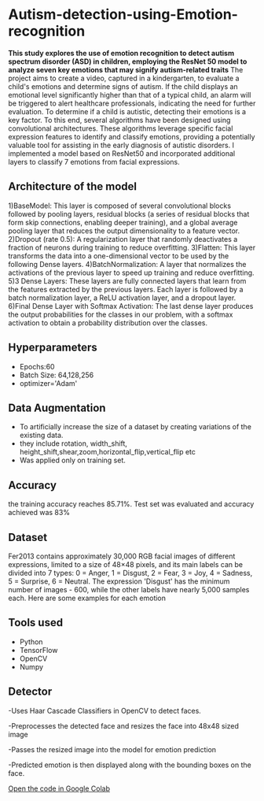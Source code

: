 # Autism-detection-using-Emotion-recognition
**This study explores the use of emotion recognition to detect autism spectrum disorder (ASD) in children, employing the ResNet 50 model to analyze seven key emotions that may signify autism-related traits**
The project aims to create a video, captured in a kindergarten, to evaluate a child's emotions and determine signs of autism. If the child displays an emotional level significantly higher than that of a typical child, an alarm will be triggered to alert healthcare professionals, indicating the need for further evaluation.
To determine if a child is autistic, detecting their emotions is a key factor. To this end, several algorithms have been designed using convolutional architectures. These algorithms leverage specific facial expression features to identify and classify emotions, providing a potentially valuable tool for assisting in the early diagnosis of autistic disorders.
I implemented a model based on ResNet50 and incorporated additional layers to classify 7 emotions from facial expressions.
## Architecture of the model ##
 1)BaseModel: This layer is composed of several convolutional blocks followed by pooling layers, residual blocks (a series of residual blocks that form skip connections, enabling deeper training), and a global average pooling layer that reduces the output dimensionality to a feature vector.
2)Dropout (rate 0.5): A regularization layer that randomly deactivates a fraction of neurons during training to reduce overfitting.
3)Flatten: This layer transforms the data into a one-dimensional vector to be used by the following Dense layers.
4)BatchNormalization: A layer that normalizes the activations of the previous layer to speed up training and reduce overfitting.
5)3 Dense Layers: These layers are fully connected layers that learn from the features extracted by the previous layers. Each layer is followed by a batch normalization layer, a ReLU activation layer, and a dropout layer.
6)Final Dense Layer with Softmax Activation: The last dense layer produces the output probabilities for the classes in our problem, with a softmax activation to obtain a probability distribution over the classes.
## Hyperparameters ##
- Epochs:60
- Batch Size: 64,128,256
- optimizer='Adam'
## Data Augmentation ##
- To artificially increase the size of a dataset by creating variations of the existing data.
- they include rotation, width_shift, height_shift,shear,zoom,horizontal_flip,vertical_flip etc
- Was applied only on training set.
## Accuracy ##
the training accuracy reaches 85.71%. Test set was evaluated and accuracy achieved was 83%
## Dataset ##
Fer2013 contains approximately 30,000 RGB facial images of different expressions, limited to a size of 48×48 pixels, and its main labels can be divided into 7 types:
0 = Anger, 1 = Disgust, 2 = Fear, 3 = Joy, 4 = Sadness, 5 = Surprise, 6 = Neutral.
The expression 'Disgust' has the minimum number of images - 600, while the other labels have nearly 5,000 samples each. Here are some examples for each emotion
## Tools used ##
- Python
- TensorFlow
- OpenCV
- Numpy
## Detector ##
-Uses Haar Cascade Classifiers in OpenCV to detect faces.

-Preprocesses the detected face and resizes the face into 48x48 sized image

-Passes the resized image into the model for emotion prediction

-Predicted emotion is then displayed along with the bounding boxes on the face.


[Open the code in Google Colab](https://colab.research.google.com/drive/1HNjN3NUGkVYNPqV1PDuZYRmiS0iU4OAG)
